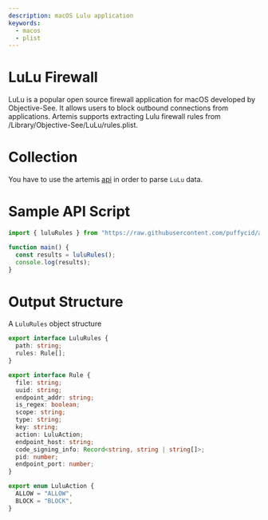 ```yaml
---
description: macOS Lulu application
keywords:
  - macos
  - plist
---
```


# LuLu Firewall

LuLu is a popular open source firewall application for macOS developed by
Objective-See. It allows users to block outbound connections from applications.
Artemis supports extracting Lulu firewall rules from
/Library/Objective-See/LuLu/rules.plist.

# Collection

You have to use the artemis [api](../../API/overview.md) in order to parse
`LuLu` data.

# Sample API Script

```typescript
import { luluRules } from "https://raw.githubusercontent.com/puffycid/artemis-api/master/mod.ts";

function main() {
  const results = luluRules();
  console.log(results);
}
```

# Output Structure

A `LuluRules` object structure

```typescript
export interface LuluRules {
  path: string;
  rules: Rule[];
}

export interface Rule {
  file: string;
  uuid: string;
  endpoint_addr: string;
  is_regex: boolean;
  scope: string;
  type: string;
  key: string;
  action: LuluAction;
  endpoint_host: string;
  code_signing_info: Record<string, string | string[]>;
  pid: number;
  endpoint_port: number;
}

export enum LuluAction {
  ALLOW = "ALLOW",
  BLOCK = "BLOCK",
}
```
